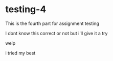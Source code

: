 # testing-4
This is the fourth part for assignment testing

I dont know this correct or not but i'll give it a try

welp

i tried my best
